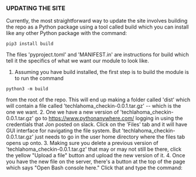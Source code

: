 ### UPDATING THE SITE ###

Currently, the most straightforward way to update the site involves building
the repo as a Python package using a tool called build which you can install like
any other Python package with the command:
```
pip3 install build
```
The files 'pyproject.toml' and 'MANIFEST.in' are instructions for build which tell
it the specifics of what we want our module to look like.

1. Assuming you have build installed, the first step is to build the module is to run the command
```
python3 -m build
```
from the root of the repo. This will end up making a folder called 'dist' which will contain a file
called 'techlahoma_checkin-0.0.1.tar.gz' -- which is the one we want.
2. One we have a new version of 'techlahoma_checkin-0.0.1.tar.gz' go to https://www.pythonanywhere.com/
logging in using the credentials that Jon posted on slack. Click on the 'Files' tab and it will have 
GUI interface for navigating the file system. But 'techlahoma_checkin-0.0.1.tar.gz' just needs to go 
in the user home directory where the files tab opens up onto.
3. Making sure you delete a previous version of 'techlahoma_checkin-0.0.1.tar.gz' that may or may not
still be there, click the yellow "Upload a file" button and upload the new version of it.
4. Once you have the new file on the server, there's a button at the top of the page which says
"Open Bash console here." Click that and type the command:
